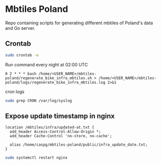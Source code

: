 # Mbtiles Poland

Repo containing scripts for generating different mbtiles of Poland's data and Go server.

## Crontab

```bash
sudo crontab -e
```

Run command every night at 02:00 UTC

```
0 2 * * * bash /home/<USER_NAME>/mbtiles-poland/regenerate_bike_infra_mbtiles.sh > /home/<USER_NAME>/mbtiles-poland/logs/regenerate_bike_infra_mbtiles.log 2>&1
```

cron logs

```bash
sudo grep CRON /var/log/syslog
```

## Expose update timestamp in nginx

```nginx
location /mbtiles/infra/updated-at.txt {
  add_header Access-Control-Allow-Origin *;
  add_header Cache-Control 'no-store, no-cache';

  alias /home/caspg/mbtiles-poland/public/infra_update_date.txt;
}

```

```bash
sudo systemctl restart nginx
```
